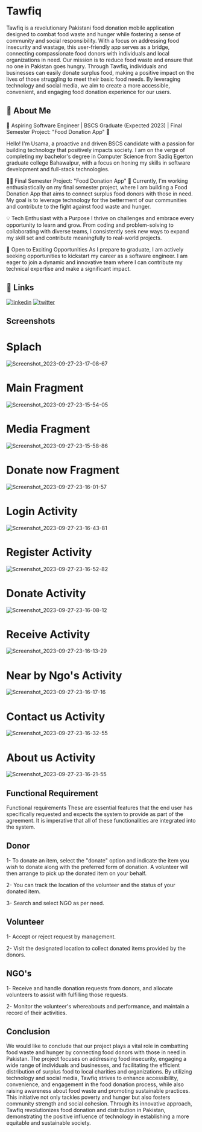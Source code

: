 
# Tawfiq

Tawfiq is a revolutionary Pakistani food donation mobile application designed to combat food waste and hunger while fostering a sense of community and social responsibility. With a focus on addressing food insecurity and wastage, this user-friendly app serves as a bridge, connecting compassionate food donors with individuals and local organizations in need.
Our mission is to reduce food waste and ensure that no one in Pakistan goes hungry. Through Tawfiq, individuals and businesses can easily donate surplus food, making a positive impact on the lives of those struggling to meet their basic food needs. By leveraging technology and social media, we aim to create a more accessible, convenient, and engaging food donation experience for our users.













## 🚀 About Me
🚀 Aspiring Software Engineer | BSCS Graduate (Expected 2023) | Final Semester Project: "Food Donation App" 🍲

Hello! I'm Usama, a proactive and driven BSCS candidate with a passion for building technology that positively impacts society. I am on the verge of completing my bachelor's degree in Computer Science from Sadiq Egerton graduate college Bahawalpur, with a focus on honing my skills in software development and full-stack technologies.

👨‍💻 Final Semester Project: "Food Donation App" 🍲
Currently, I'm working enthusiastically on my final semester project, where I am building a Food Donation App that aims to connect surplus food donors with those in need. My goal is to leverage technology for the betterment of our communities and contribute to the fight against food waste and hunger.

💡 Tech Enthusiast with a Purpose
I thrive on challenges and embrace every opportunity to learn and grow. From coding and problem-solving to collaborating with diverse teams, I consistently seek new ways to expand my skill set and contribute meaningfully to real-world projects.

🌱 Open to Exciting Opportunities
As I prepare to graduate, I am actively seeking opportunities to kickstart my career as a software engineer. I am eager to join a dynamic and innovative team where I can contribute my technical expertise and make a significant impact.


## 🔗 Links
[![linkedin](https://img.shields.io/badge/linkedin-0A66C2?style=for-the-badge&logo=linkedin&logoColor=white)](https://www.linkedin.com/in/muhammad-usama-abubakar-530744281/)
[![twitter](https://img.shields.io/badge/twitter-1DA1F2?style=for-the-badge&logo=twitter&logoColor=white)](https://twitter.com/)



## Screenshots
# Splach
![Screenshot_2023-09-27-23-17-08-67](https://github.com/UsamaAbubakar1/Tawfiq/assets/112772709/82f58f57-524d-4d2a-b5b9-3f1fea983f01)

# Main Fragment
![Screenshot_2023-09-27-23-15-54-05](https://github.com/UsamaAbubakar1/Tawfiq/assets/112772709/5637fdfe-9e98-440b-b52c-a8daed9c9ed0)

# Media Fragment
![Screenshot_2023-09-27-23-15-58-86](https://github.com/UsamaAbubakar1/Tawfiq/assets/112772709/67616429-fb78-4e82-b8a8-30b04b7dfead)

# Donate now Fragment
![Screenshot_2023-09-27-23-16-01-57](https://github.com/UsamaAbubakar1/Tawfiq/assets/112772709/ed0a065f-2e4c-4188-ae7f-d296dc5c00f8)

# Login Activity
![Screenshot_2023-09-27-23-16-43-81](https://github.com/UsamaAbubakar1/Tawfiq/assets/112772709/7ba91978-b272-45e5-a820-26993b8c37b4)

# Register Activity
![Screenshot_2023-09-27-23-16-52-82](https://github.com/UsamaAbubakar1/Tawfiq/assets/112772709/96fdeebd-174b-4da9-93ff-a5f47479fd3e)

# Donate Activity
![Screenshot_2023-09-27-23-16-08-12](https://github.com/UsamaAbubakar1/Tawfiq/assets/112772709/5bb0a940-2b2e-4b44-9636-7f6564a63a2a)

# Receive Activity
![Screenshot_2023-09-27-23-16-13-29](https://github.com/UsamaAbubakar1/Tawfiq/assets/112772709/a1f3f3c6-848c-45fd-b065-07fbfd013ea0)

# Near by Ngo's Activity
![Screenshot_2023-09-27-23-16-17-16](https://github.com/UsamaAbubakar1/Tawfiq/assets/112772709/19adbf92-cb85-440d-a851-22ea41f03b2c)

# Contact us Activity
![Screenshot_2023-09-27-23-16-32-55](https://github.com/UsamaAbubakar1/Tawfiq/assets/112772709/a284c54f-3882-4991-8de1-8c8e699f9634)

# About us Activity
![Screenshot_2023-09-27-23-16-21-55](https://github.com/UsamaAbubakar1/Tawfiq/assets/112772709/aa0b4188-fff0-4e6b-8164-7eaf39a34069)
## Functional Requirement
Functional requirements
These are essential features that the end user has specifically requested and expects the system to provide as part of the agreement. It is imperative that all of these functionalities are integrated into the system.

## Donor
1- To donate an item, select the "donate" option and indicate the item you wish to donate along with the preferred form of donation. A volunteer will then arrange to pick up the donated item on your behalf.

2- You can track the location of the volunteer and the status of your donated item.

3- Search and select NGO as per need.

## Volunteer
1- Accept or reject request by management.

2- Visit the designated location to collect donated items provided by the donors.

## NGO's
1- Receive and handle donation requests from donors, and allocate volunteers to assist with fulfilling those requests.

2- Monitor the volunteer's whereabouts and performance, and maintain a record of their activities.
## Conclusion
We would like to conclude that our project plays a vital role in combatting food waste and hunger by connecting food donors with those in need in Pakistan. The project focuses on addressing food insecurity, engaging a wide range of individuals and businesses, and facilitating the efficient distribution of surplus food to local charities and organizations. By utilizing technology and social media, Tawfiq strives to enhance accessibility, convenience, and engagement in the food donation process, while also raising awareness about food waste and promoting sustainable practices. This initiative not only tackles poverty and hunger but also fosters community strength and social cohesion. Through its innovative approach, Tawfiq revolutionizes food donation and distribution in Pakistan, demonstrating the positive influence of technology in establishing a more equitable and sustainable society.
